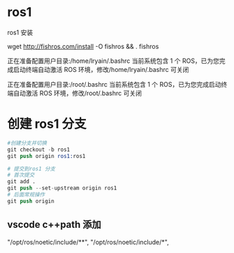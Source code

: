 # ros1

ros1 安装

wget http://fishros.com/install -O fishros && . fishros

正在准备配置用户目录:/home/lryain/.bashrc
当前系统包含 1 个 ROS，已为您完成启动终端自动激活 ROS 环境，修改/home/lryain/.bashrc 可关闭

正在准备配置用户目录:/root/.bashrc
当前系统包含 1 个 ROS，已为您完成启动终端自动激活 ROS 环境，修改/root/.bashrc 可关闭

# 创建 ros1 分支

```s
#创建分支并切换
git checkout -b ros1
git push origin ros1:ros1

# 提交到ros1 分支
# 首次提交
git add .
git push --set-upstream origin ros1
# 后面常规操作
git push origin

```

## vscode c++path 添加

"/opt/ros/noetic/include/**",
"/opt/ros/noetic/include/*",
